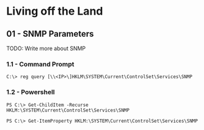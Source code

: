 # Living off the Land

## 01 - SNMP Parameters

TODO: Write more about SNMP

### 1.1 - Command Prompt

`C:\> reg query [\\<IP>\]HKLM\SYSTEM\Current\ControlSet\Services\SNMP`


### 1.2 - Powershell

```
PS C:\> Get-ChildItem -Recurse HKLM:\SYSTEM\Current\ControlSet\Services\SNMP

PS C:\> Get-ItemProperty HKLM:\SYSTEM\Current\ControlSet\Services\SNMP
```